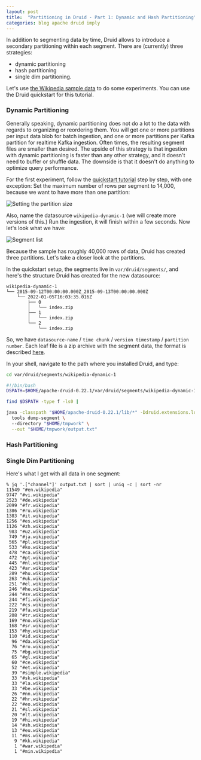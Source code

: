 ```yaml
---
layout: post
title:  "Partitioning in Druid - Part 1: Dynamic and Hash Partitioning"
categories: blog apache druid imply
---
```


In addition to segmenting data by time, Druid allows to introduce a secondary partitioning within each segment. There are (currently) three strategies:
- dynamic partitioning
- hash partitioning
- single dim partitioning.

Let's use [the Wikipedia sample data](https://druid.apache.org/docs/latest/tutorials/index.html#step-4-load-data) to do some experiments. You can use the Druid quickstart for this tutorial.

### Dynamic Partitioning

Generally speaking, dynamic partitioning does not do a lot to the data with regards to organizing or reordering them. You will get one or more partitions per input data blob for batch ingestion, and one or more partitions per Kafka partition for realtime Kafka ingestion. Often times, the resulting segment files are smaller than desired. The upside of this strategy is that ingestion with dynamic partitioning is faster than any other strategy, and it doesn't need to buffer or shuffle data. The downside is that it doesn't do anything to optimize query performance.

For the first experiment, follow the [quickstart tutorial](https://druid.apache.org/docs/latest/tutorials/index.html) step by step, with one exception: Set the maximum number of rows per segment to 14,000, because we want to have more than one partition:

![Setting the partition size](/assets/2022-01-05-1-rows-per-segment.jpg)

Also, name the datasource `wikipedia-dynamic-1` (we will create more versions of this.) Run the ingestion, it will finish within a few seconds. Now let's look what we have:

![Segment list](/assets/2022-01-05-2-num-segments.jpg)

Because the sample has roughly 40,000 rows of data, Druid has created three partitions. Let's take a closer look at the partitions. 

In the quickstart setup, the segments live in `var/druid/segments/`, and here's the structure Druid has created for the new datasource:
```
wikipedia-dynamic-1
└── 2015-09-12T00:00:00.000Z_2015-09-13T00:00:00.000Z
    └── 2022-01-05T16:03:35.016Z
        ├── 0
        │   └── index.zip
        ├── 1
        │   └── index.zip
        └── 2
            └── index.zip
```

So, we have `datasource-name` / `time chunk` / `version timestamp` / `partition number`. Each leaf file is a zip archive with the segment data, the format is described [here](https://druid.apache.org/docs/latest/design/segments.html#segment-components).


In your shell, navigate to the path where you installed Druid, and type:
```bash
cd var/druid/segments/wikipedia-dynamic-1
```


```bash
#!/bin/bash
DSPATH=$HOME/apache-druid-0.22.1/var/druid/segments/wikipedia-dynamic-1

find $DSPATH -type f -ls0 | 

java -classpath "$HOME/apache-druid-0.22.1/lib/*" -Ddruid.extensions.loadList="[]" org.apache.druid.cli.Main \
  tools dump-segment \                                                                                     
  --directory "$HOME/tmpwork" \
  --out "$HOME/tmpwork/output.txt"
```




### Hash Partitioning



### Single Dim Partitioning

Here's what I get with all data in one segment:
```
% jq '.["channel"]' output.txt | sort | uniq -c | sort -nr
11549 "#en.wikipedia"
9747 "#vi.wikipedia"
2523 "#de.wikipedia"
2099 "#fr.wikipedia"
1386 "#ru.wikipedia"
1383 "#it.wikipedia"
1256 "#es.wikipedia"
1126 "#zh.wikipedia"
 983 "#uz.wikipedia"
 749 "#ja.wikipedia"
 565 "#pl.wikipedia"
 533 "#ko.wikipedia"
 478 "#ca.wikipedia"
 472 "#pt.wikipedia"
 445 "#nl.wikipedia"
 423 "#ar.wikipedia"
 289 "#hu.wikipedia"
 263 "#uk.wikipedia"
 251 "#el.wikipedia"
 246 "#he.wikipedia"
 244 "#sv.wikipedia"
 244 "#fi.wikipedia"
 222 "#cs.wikipedia"
 219 "#fa.wikipedia"
 208 "#tr.wikipedia"
 169 "#no.wikipedia"
 168 "#sr.wikipedia"
 153 "#hy.wikipedia"
 110 "#id.wikipedia"
  96 "#da.wikipedia"
  76 "#ro.wikipedia"
  75 "#bg.wikipedia"
  65 "#gl.wikipedia"
  60 "#ce.wikipedia"
  52 "#et.wikipedia"
  39 "#simple.wikipedia"
  33 "#sk.wikipedia"
  33 "#la.wikipedia"
  33 "#be.wikipedia"
  26 "#nn.wikipedia"
  22 "#hr.wikipedia"
  22 "#eo.wikipedia"
  21 "#sl.wikipedia"
  20 "#lt.wikipedia"
  19 "#hi.wikipedia"
  14 "#sh.wikipedia"
  13 "#eu.wikipedia"
  11 "#ms.wikipedia"
   9 "#kk.wikipedia"
   1 "#war.wikipedia"
   1 "#min.wikipedia"
```

